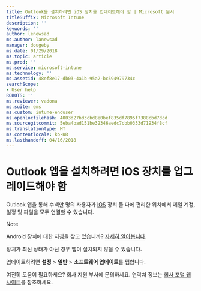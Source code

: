 ```yaml
---
title: Outlook을 설치하려면 iOS 장치를 업데이트해야 함 | Microsoft 문서
titleSuffix: Microsoft Intune
description: ''
keywords: ''
author: lenewsad
ms.author: lanewsad
manager: dougeby
ms.date: 01/29/2018
ms.topic: article
ms.prod: ''
ms.service: microsoft-intune
ms.technology: ''
ms.assetid: 48ef8e17-db03-4a1b-95a2-bc594979734c
searchScope:
- User help
ROBOTS: ''
ms.reviewer: vadona
ms.suite: ems
ms.custom: intune-enduser
ms.openlocfilehash: 4003d27bd3cbd8e0bef835df7895f7388cbd7dcd
ms.sourcegitcommit: 5eba4bad151be32346aedc7cbb0333d71934f8cf
ms.translationtype: HT
ms.contentlocale: ko-KR
ms.lasthandoff: 04/16/2018
---
```

# <a name="you-need-to-update-your-ios-device-to-install-the-outlook-app"></a>Outlook 앱을 설치하려면 iOS 장치를 업그레이드해야 함

Outlook 앱을 통해 수백만 명의 사용자가 [iOS](https://itunes.apple.com/app/microsoft-outlook-email-calendar/id951937596) 장치 둘 다에 편리한 위치에서 메일 계정, 일정 및 파일을 모두 연결할 수 있습니다.

>[!NOTE]
> Android 장치에 대한 지침을 찾고 있습니까? [자세히 알아봅니다](update-device-outlook-android.md).

장치가 최신 상태가 아닌 경우 앱이 설치되지 않을 수 있습니다. 

업데이트하려면 **설정** > **일반** > **소프트웨어 업데이트**를 탭합니다.

여전히 도움이 필요하세요? 회사 지원 부서에 문의하세요. 연락처 정보는 [회사 포털 웹 사이트](https://portal.manage.microsoft.com#HelpDeskDialog)를 참조하세요.
